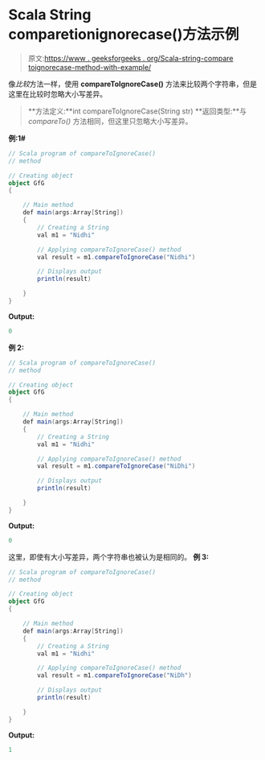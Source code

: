 # Scala String comparetionignorecase()方法示例

> 原文:[https://www . geeksforgeeks . org/Scala-string-compare toignorecase-method-with-example/](https://www.geeksforgeeks.org/scala-string-comparetoignorecase-method-with-example/)

像*比较*方法一样，使用 **compareToIgnoreCase()** 方法来比较两个字符串，但是这里在比较时忽略大小写差异。

> **方法定义:**int compareToIgnoreCase(String str)
> **返回类型:**与 *compareTo()* 方法相同，但这里只忽略大小写差异。

**例:1#**

```scala
// Scala program of compareToIgnoreCase()
// method

// Creating object
object GfG
{ 

    // Main method
    def main(args:Array[String])
    {
        // Creating a String
        val m1 = "Nidhi"

        // Applying compareToIgnoreCase() method
        val result = m1.compareToIgnoreCase("Nidhi")

        // Displays output
        println(result)

    }
} 
```

**Output:**

```scala
0

```

**例 2:**

```scala
// Scala program of compareToIgnoreCase()
// method

// Creating object
object GfG
{ 

    // Main method
    def main(args:Array[String])
    {
        // Creating a String
        val m1 = "Nidhi"

        // Applying compareToIgnoreCase() method
        val result = m1.compareToIgnoreCase("NiDhi")

        // Displays output
        println(result)

    }
} 
```

**Output:**

```scala
0

```

这里，即使有大小写差异，两个字符串也被认为是相同的。
**例 3:**

```scala
// Scala program of compareToIgnoreCase()
// method

// Creating object
object GfG
{ 

    // Main method
    def main(args:Array[String])
    {
        // Creating a String
        val m1 = "Nidhi"

        // Applying compareToIgnoreCase() method
        val result = m1.compareToIgnoreCase("NiDh")

        // Displays output
        println(result)

    }
} 
```

**Output:**

```scala
1

```